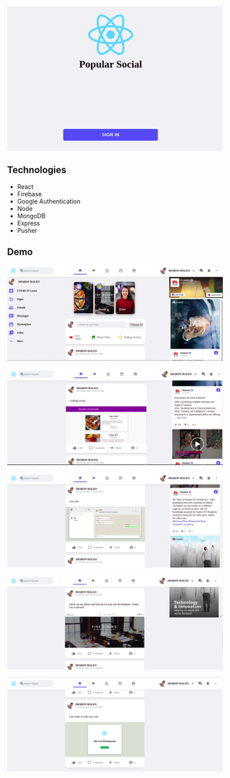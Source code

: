 [![Popular Social Network](assets/social.png)](https://popular-social-mern-a9128.web.app/)

## Technologies

- React
- Firebase
- Google Authentication
- Node
- MongoDB
- Express
- Pusher

## Demo

[![Home Page](assets/social1.png)](https://popular-social-mern-a9128.web.app/)

[![Post 1](assets/social2.png)](https://popular-social-mern-a9128.web.app/)

[![Post 2](assets/social4.png)](https://popular-social-mern-a9128.web.app/)

[![Post 3](assets/social5.png)](https://popular-social-mern-a9128.web.app/)

[![Post 4](assets/social6.png)](https://popular-social-mern-a9128.web.app/)
